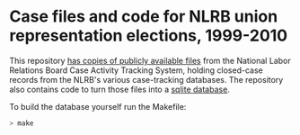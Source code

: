 # Case files and code for NLRB union representation elections, 1999-2010

This repository [has copies of publicly available files](./raw) from the National Labor Relations Board Case Activity Tracking System, holding closed-case records from the NLRB's various case-tracking databases. The repository also contains code to turn those files into a [sqlite database](https://labordata.github.io/nlrb-cats/nlrb.sqlite.zip).

To build the database yourself run the Makefile:

```bash
> make
```

